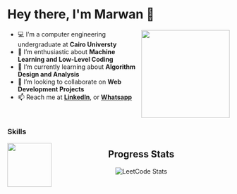 # Hey there, I'm Marwan 👋

<a href="https://imgbb.com/"><img src="https://i.ibb.co/DYJVRfY/aaa.png" width=200vw heigth=200vw  align="right"/></a>


- 💻 I’m a computer engineering undergraduate at <b>Cairo Universty</b> 
- 🔭 I’m enthusiastic about <b>Machine Learning and Low-Level Coding</b> 
- 🌱 I’m currently learning about <b>Algorithm Design and Analysis</b>
- 👯 I’m looking to collaborate on <b>Web Development Projects</b>
- 📫 Reach me at <a href =https://www.linkedin.com/in/marwan8/><b> LinkedIn</b></a>, or <a href="https://api.whatsapp.com/send/?phone=201272404140"><b>Whatsapp</b></a> 

 <br>
<h3 align="left">Skills</h2>
<a href="https://imgbb.com/"><img src="https://skills.thijs.gg/icons?i=js,html,css,wasm" width=100vw heigth=100vw  align="left"/></a>

<h2 align="center">Progress Stats</h2>
<div align="center">
  
![LeetCode Stats](https://leetcode.card.workers.dev/Marwan0?theme=nord&font=baloo&extension=null)
